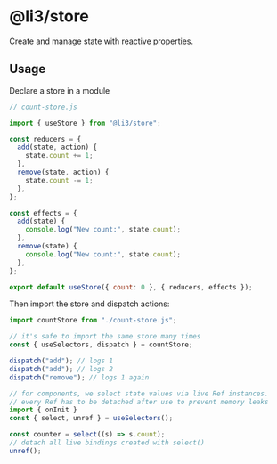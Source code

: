 # @li3/store

Create and manage state with reactive properties.

## Usage

Declare a store in a module

```js
// count-store.js

import { useStore } from "@li3/store";

const reducers = {
  add(state, action) {
    state.count += 1;
  },
  remove(state, action) {
    state.count -= 1;
  },
};

const effects = {
  add(state) {
    console.log("New count:", state.count);
  },
  remove(state) {
    console.log("New count:", state.count);
  },
};

export default useStore({ count: 0 }, { reducers, effects });
```

Then import the store and dispatch actions:

```js
import countStore from "./count-store.js";

// it's safe to import the same store many times
const { useSelectors, dispatch } = countStore;

dispatch("add"); // logs 1
dispatch("add"); // logs 2
dispatch("remove"); // logs 1 again

// for components, we select state values via live Ref instances.
// every Ref has to be detached after use to prevent memory leaks
import { onInit }
const { select, unref } = useSelectors();

const counter = select((s) => s.count);
// detach all live bindings created with select()
unref();
```
